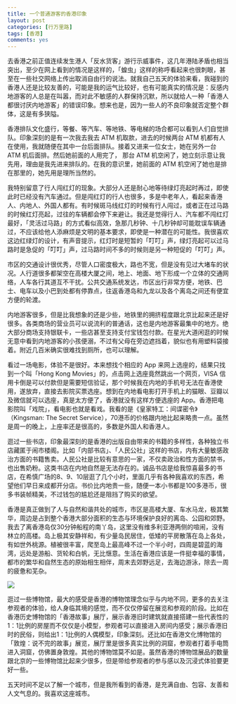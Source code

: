 ```yaml
---
title: 一个普通游客的香港印象
layout: post
categories: [行万里路]
tags: [香港]
comments: yes
---
```



去香港之前正值连续发生港人「反水货客」游行示威事件，这几年港陆矛盾也相当突出，至少在网上看到的情况是这样的，「蝗虫」这样的称呼看起来也很刺眼，甚至在一些社交网络上传出取消自由行的说法。就我自己五天的体验来看，我碰到的香港人还是比较友善的，可能是我的运气比较好，也有可能真实的情况是：反感内地游客的人总是在叫嚣，而对此不敏感的人群保持沉默，所以就给人一种「香港人都很讨厌内地游客」的错误印象。想来也是，因为一些人的不良印象就否定整个群体，这是有多狭隘。 

香港排队文化盛行，等餐、等汽车、等地铁、等电梯的场合都可以看到人们自觉排队。印象深刻的是有一次我去我去 ATM 机取款，进去的时候两台 ATM 机都有人在使用，我就随便在其中一台后面排队。接着又进来一位女士，她在另外一台 ATM 机后面排。然后她前面的人用完了， 那台 ATM 机空闲了，她立刻示意让我先用，理由是我先进来排队的。在我的意识里，她前面的 ATM 机空闲了她也是排在那里的，她先用是理所当然的。 

我特别留意了行人闯红灯的现象。大部分人还是耐心地等待绿灯亮起时再过，即使此时已经没有汽车通过。但是闯红灯的行人也很多，多是中老年人，看起来香港人、内地人、外国人都有。有时候斑马线红灯的时候有行人闯过，或者正在过马路的时候红灯亮起，过往的车辆都会停下来避让。我还是觉得行人、汽车都不闯红灯最好，「灵活过马路」的方式看似高效，急那几秒钟、十几秒钟却可能耽误车辆通过，不应该给他人添麻烦是文明的基本要求，即使是一种潜在的可能性。我很喜欢这边红绿灯的设计，有声音提示，红灯时是短暂的「叮叮」声，绿灯亮起可以过马路时是急促的「叮叮」声，过马路时间不多的时候则是另一种短促的「叮叮」声。 

市区的交通设计很优秀，尽管人口密度极大，路也不宽，但是没有见过大堵车的状况。人行道很多都架空在高楼大厦之间，地上、地面、地下形成一个立体的交通网络，人车各行其道互不干扰。公共交通系统发达，市区出行非常方便，地铁、巴士、电车以及小巴到处都有停靠点，往返香港岛和九龙以及各个离岛之间还有便宜方便的轮渡。 

内地游客很多，但是比我想象的还是少些，地铁里的拥挤程度跟北京比起来还是好很多。各类商场的营业员可以说流利的普通话，这也是内地游客最集中的地方。绝大部分商场支持银联卡，一些店甚至支持支付宝钱包付款。在星光大道闲逛的时候无意中看到内地游客的小孩便溺，不过有父母在旁边遮挡着，貌似也有用塑料袋接着。附近几百米确实很难找到厕所，也可以理解。 

看过一场电影，体验不是很好。本来想找个相应的 App 来网上选座的，结果只找到一个叫「Hong Kong Movies」的，点击网上选座竟然跳出一个网页，VISA 信用卡倒是可以付款但是需要短信验证，那个时候我在内地的手机号无法在香港使用，遂放弃，直接去影院买票选座。想到在内地看电影打开手机上的猫眼、豆瓣以及微信就可以选座，真是太方便了，香港就没有这样方便选座的 App。香港把电影院叫「戏院」，看电影也就是看戏。我看的是《皇家特工：间谍密令》（Kingsman: The Secret Service），70港币的价格跟内地比起来略贵一点。虽然是周一的晚上，上座率还是很高的，多数是外国人和香港人。 

逛过一些书店，印象最深刻的是香港的出版自由带来的书籍的多样性，各种独立书店藏匿于闹市楼阁。比如「内部书店」、「人民公社」这样的书店，内有大量敏感政治方面的书籍售卖。人民公社是比较有意思的一家，不仅卖政治和性方面的禁书，也出售奶粉。这类书店在内地自然是无法存在的。诚品书店是给我惊喜最多的书店，在希慎广场的8、9、10层逛了几个小时，里面几乎有各种我喜欢的东西，希望他们早日来成都开分店。书价比内地贵一些，随便一本小书都是100多港币，很多书装帧精美，不过钱包的尴尬还是阻挡了购买的欲望。 

香港是真正做到了人与自然和谐共处的城市，市区是高楼大厦、车水马龙，极其繁华，周边是占到整个香港大部分面积的生态与环境保护良好的离岛、公园和郊野。我去了离香港岛仅30分钟船程的南丫岛，这里没有维多利亚港两侧的喧闹，没有林立的高楼。岛上极其安静祥和，有少量岛民居住，低矮的平房散落在岛上各处，有如世外桃源。植被很丰富，爬至岛上最高峰不过一个半小时，四周是碧蓝的海湾，远处是游船、货轮和白帆，无比惬意。生活在香港应该是一件挺幸福的事情，都市的繁华和自然生态的原始相生相伴，周末去郊野远足，去海边游泳，除去一周的疲惫和芜杂。

![](http://upload-images.jianshu.io/upload_images/23682-814d3d064574efe2.jpg) 

逛过一些博物馆，最大的感受是香港的博物馆理念似乎与内地不同，更多的去关注参观者的体验，给人身临其境的感觉，而不仅仅停留在展览和参观的阶段。比如在香港历史博物馆的「香港故事」展厅，展示香港旧时建筑就直接搭建一些代表性的1：1比例的房屋而不仅仅是小模型，参观者可以直接进入房间内感受；展示香港旧时的民俗，则给出1：1比例的人偶模型，印象深刻。还比如在香港文化博物馆的「敦煌：说不完的故事」展览，展厅里是很多真实比例的洞窟，参观者打着手电筒进入洞窟，仿佛置身敦煌。其他的博物馆莫不如是。虽然香港的博物馆展品的数量跟北京的一些博物馆比起来少很多，但是带给参观者的参与感以及沉浸式体验要更好一些。 

五天时间不足以了解一个城市，但是我所看到的香港，是充满自由、包容、友善和人文气息的。我喜欢这座城市。
